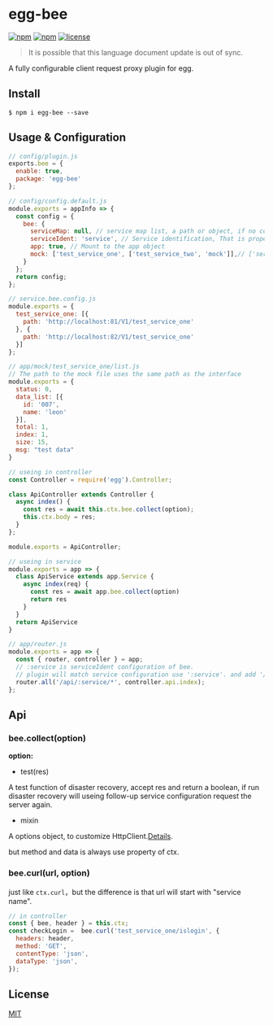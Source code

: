 # egg-bee

[![npm](https://img.shields.io/npm/v/egg-bee.svg)](https://www.npmjs.com/package/egg-bee)
[![npm](https://img.shields.io/npm/dm/egg-bee.svg)](https://www.npmjs.com/package/egg-bee)
[![license](https://img.shields.io/github/license/mashape/apistatus.svg)](https://github.com/jazzysnail/egg-bee/blob/master/LICENSE)

> It is possible that this language document update is out of sync.

A fully configurable client request proxy plugin for egg.

## Install

``` base
$ npm i egg-bee --save
```

## Usage & Configuration

``` js
// config/plugin.js
exports.bee = {
  enable: true,
  package: 'egg-bee'
};
```

``` js
// config/config.default.js
module.exports = appInfo => {
  const config = {
    bee: {
      serviceMap: null, // service map list, a path or object, if no configuration will find service.bee.config.js in baseDir.
      serviceIdent: 'service', // Service identification, That is property name of params.
      app: true, // Mount to the app object
      mock: ['test_service_one', ['test_service_two', 'mock']],// ['service name', ['service name', 'mock data path']]
    }
  };
  return config;
};

```

``` js
// service.bee.config.js
module.exports = {
  test_service_one: [{
    path: 'http://localhost:81/V1/test_service_one'
  }, {
    path: 'http://localhost:82/V1/test_service_one'
  }]
};
```

``` js
// app/mock/test_service_one/list.js
// The path to the mock file uses the same path as the interface
module.exports = {
  status: 0,
  data_list: [{
    id: '007',
    name: 'leon'
  }],
  total: 1,
  index: 1,
  size: 15,
  msg: "test data"
}
```

``` js
// useing in controller
const Controller = require('egg').Controller;

class ApiController extends Controller {
  async index() {
    const res = await this.ctx.bee.collect(option);
    this.ctx.body = res;
  }
};

module.exports = ApiController;
```

``` js
// useing in service
module.exports = app => {
  class ApiService extends app.Service {
    async index(req) {
      const res = await app.bee.collect(option)
      return res
    }
  }
  return ApiService
}
```

``` js
// app/router.js
module.exports = app => {
  const { router, controller } = app;
  // :service is serviceIdent configuration of bee.
  // plugin will match service configuration use ':service'. and add '/*' on the after.
  router.all('/api/:service/*', controller.api.index);
};
```

## Api

### bee.collect(option)

__option:__

- test(res)

A test function of disaster recovery, accept res and return a boolean, if run disaster recovery will useing follow-up service configuration request the server again.

- mixin

A options object, to customize HttpClient.[Details](https://eggjs.org/zh-cn/core/httpclient.html#options-%E5%8F%82%E6%95%B0%E8%AF%A6%E8%A7%A3).

but method and data is always use property of ctx.

### bee.curl(url, option)

just like `ctx.curl`，but the difference is that url will start with "service name".

``` js
// in controller
const { bee, header } = this.ctx;
const checkLogin =  bee.curl('test_service_one/islogin', {
  headers: header,
  method: 'GET',
  contentType: 'json',
  dataType: 'json',
});
```

## License
[MIT](LICENSE)
